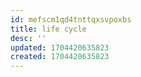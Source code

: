 ```yaml
---
id: mefscm1qd4tnttqxsvpoxbs
title: life cycle
desc: ''
updated: 1704420635823
created: 1704420635823
---
```

